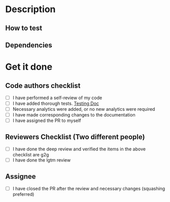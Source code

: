 # Description
<!-- Please include a summary of the changes and the related issue. Please also include relevant motivation and context. -->

## How to test
<!-- The more detail here the better on how to test -->

## Dependencies
<!-- Please spell out any dependencies for this change -- ex -- requires an install / update / migration etc -->

# Get it done
<!-- Now that the PR is open this is what happens next -->

## Code authors checklist

- [ ] I have performed a self-review of my code
- [ ] I have added thorough tests. [Testing Doc](https://qmacbis.atlassian.net/wiki/spaces/CM/pages/2914025525/Test+Suite+and+Testing+Research)
- [ ] Necessary analytics were added, or no new analytics were required
- [ ] I have made corresponding changes to the documentation
- [ ] I have assigned the PR to myself

## Reviewers Checklist (Two different people)

- [ ] I have done the deep review and verified the items in the above checklist are g2g
- [ ] I have done the lgtm review

## Assignee

- [ ] I have closed the PR after the review and necessary changes (squashing preferred)
